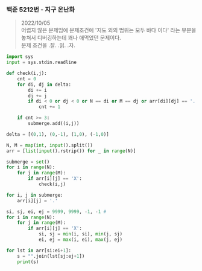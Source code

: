 ### 백준 5212번 - 지구 온난화

> 2022/10/05 <br>
> 어렵지 않은 문제임에 문제조건에 '지도 외의 범위는 모두 바다 이다' 라는 부분을 놓쳐서 디버깅하는데 꽤나 애먹었던 문제이다.<br>
> 문제 조건을 .잘. .읽. .자.

```python
import sys
input = sys.stdin.readline

def check(i,j):
    cnt = 0
    for di, dj in delta:
        di += i
        dj += j
        if di < 0 or dj < 0 or N == di or M == dj or arr[di][dj] == '.':
            cnt += 1

    if cnt >= 3:
        submerge.add((i,j))

delta = [(0,1), (0,-1), (1,0), (-1,0)]

N, M = map(int, input().split())
arr = [list(input().rstrip()) for _ in range(N)]

submerge = set()
for i in range(N):
    for j in range(M):
        if arr[i][j] == 'X':
            check(i,j)

for i, j in submerge:
    arr[i][j] = '.'

si, sj, ei, ej = 9999, 9999, -1, -1 # 
for i in range(N):
    for j in range(M):
        if arr[i][j] == 'X':
            si, sj = min(i, si), min(j, sj)
            ei, ej = max(i, ei), max(j, ej)

for lst in arr[si:ei+1]:
    s = "".join(lst[sj:ej+1])
    print(s)
```